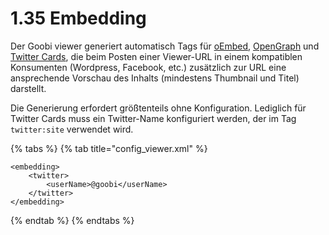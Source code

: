 # 1.35 Embedding

Der Goobi viewer generiert automatisch Tags für [oEmbed](https://oembed.com/), [OpenGraph](http://ogp.me/) und [Twitter Cards](https://developer.twitter.com/en/docs/tweets/optimize-with-cards/overview/abouts-cards.html), die beim Posten einer Viewer-URL in einem kompatiblen Konsumenten (Wordpress, Facebook, etc.) zusätzlich zur URL eine ansprechende Vorschau des Inhalts (mindestens Thumbnail und Titel) darstellt.

Die Generierung erfordert größtenteils ohne Konfiguration. Lediglich für Twitter Cards muss ein Twitter-Name konfiguriert werden, der im Tag `twitter:site` verwendet wird.

{% tabs %}
{% tab title="config_viewer.xml" %}
```markup
<embedding>
    <twitter>
        <userName>@goobi</userName>
    </twitter>
</embedding>
```
{% endtab %}
{% endtabs %}

